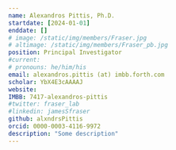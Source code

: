 ```yaml
---
name: Alexandros Pittis, Ph.D.
startdate: [2024-01-01]
enddate: []
# image: /static/img/members/Fraser.jpg
# altimage: /static/img/members/Fraser_pb.jpg
position: Principal Investigator
#current:
# pronouns: he/him/his
email: alexandros.pittis (at) imbb.forth.com
scholar: YbX4E3cAAAAJ
website:
IMBB: 7417-alexandros-pittis
#twitter: fraser_lab
#linkedin: jamesSfraser
github: alxndrsPittis
orcid: 0000-0003-4116-9972
description: "Some description"
---
```

